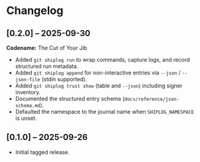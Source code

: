 # Changelog

## [0.2.0] – 2025-09-30
**Codename:** The Cut of Your Jib

- Added `git shiplog run` to wrap commands, capture logs, and record structured run metadata.
- Added `git shiplog append` for non-interactive entries via `--json` / `--json-file` (stdin supported).
- Added `git shiplog trust show` (table and `--json`) including signer inventory.
- Documented the structured entry schema (`docs/reference/json-schema.md`).
- Defaulted the namespace to the journal name when `SHIPLOG_NAMESPACE` is unset.

## [0.1.0] – 2025-09-26
- Initial tagged release.
